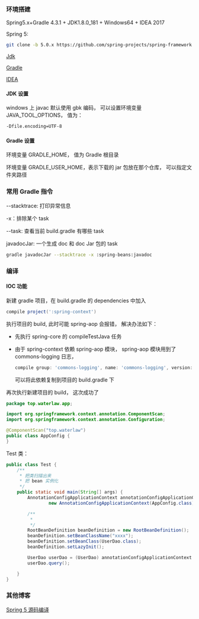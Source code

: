 ### 环境搭建

Spring5.x+Gradle 4.3.1 + JDK1.8.0_181 + Windows64 + IDEA 2017

Spring 5: 

```bash
git clone -b 5.0.x https://github.com/spring-projects/spring-framework.git
```

[Jdk ](https://www.oracle.com/technetwork/java/javase/downloads/index.html )

[Gradle](https://services.gradle.org/distributions/)

[IDEA](https://www.jetbrains.com/idea/ )

#### JDK 设置

windows 上 javac 默认使用 gbk 编码， 可以设置环境变量   JAVA_TOOL_OPTIONS， 值为：

```bash
-Dfile.encoding=UTF-8  
```

#### Gradle 设置

环境变量 GRADLE_HOME， 值为 Gradle 根目录

环境变量 GRADLE_USER_HOME，表示下载的 jar 包放在那个仓库， 可以指定文件夹路径

### 常用 Gradle 指令

--stacktrace: 打印异常信息

-x：排除某个 task

--task: 查看当前 build.gradle 有哪些 task

javadocJar: 一个生成 doc 和 doc Jar 包的 task

```bash
gradle javadocJar --stacktrace -x :spring-beans:javadoc
```

### 编译

#### IOC 功能

新建 gradle 项目，在 build.gradle 的 dependencies 中加入 

```groovy
compile project(':spring-context')
```

执行项目的 build,  此时可能 spring-aop 会报错， 解决办法如下：

- 先执行 spring-core 的 compileTestJava 任务

- 由于 spring-context 依赖 spring-aop 模块， spring-aop 模块用到了 commons-logging 日志，

  ```groovy
  compile group: 'commons-logging', name: 'commons-logging', version: '1.1.1'
  ```

  可以将此依赖复制到项目的 build.gradle 下

再次执行新建项目的 build， 这次成功了


```java
package top.waterlaw.app;

import org.springframework.context.annotation.ComponentScan;
import org.springframework.context.annotation.Configuration;

@ComponentScan("top.waterlaw")
public class AppConfig {
}
```



Test 类：

```java
public class Test {
	/**
	 * 把类扫描出来
	 * 把 bean 实例化
	 */
	public static void main(String[] args) {
		AnnotationConfigApplicationContext annotationConfigApplicationContext =
				new AnnotationConfigApplicationContext(AppConfig.class);

		/**
		 *
		 */
		RootBeanDefinition beanDefinition = new RootBeanDefinition();
		beanDefinition.setBeanClassName("xxxx");
		beanDefinition.setBeanClass(UserDao.class);
		beanDefinition.setLazyInit();

		UserDao userDao = (UserDao) annotationConfigApplicationContext.getBean("userDao");
		userDao.query();

	}
}
```



### 其他博客

[Spring 5 源码编译](https://blog.csdn.net/baomw/article/details/83956300)